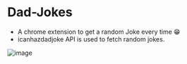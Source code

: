 # Dad-Jokes

- A chrome extension to get a random Joke every time 😁
- icanhazdadjoke API is used to fetch random jokes.

![image](https://github.com/alok-96/Dad-Jokes/assets/90456532/1d100821-cf83-49c0-b7c5-430366b3840c)
